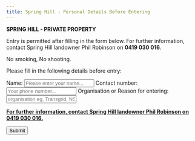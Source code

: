 ```yaml
---
title: Spring Hill - Personal Details Before Entering
---
```

<b>SPRING HILL - PRIVATE PROPERTY</b>

Entry is permitted after filling in the form below.
For further information, contact Spring Hill landowner Phil Robinson on <b>0419 030 016</b>.

No smoking, No shooting.

Please fill in the following details before entry:

<form
  id='bio-form'
  action="https://formspree.io/f/xyyllkad"
  method="POST"
 class="form-group">
  <label for="name">
    Name:
  </label>
    <input type="text" name="name" id="name" class="form-control" required="1" placeholder="Please enter your name..." />
  <label for="phone">
    Contact number:
  </label>
    <input type="text" name="phone" id="phone" class="form-control" required="1" placeholder="Your phone number..." />
  <label for="organisation">
    Organisation or Reason for entering:
  </label>
    <input type="text" name="phone" id="phone" class="form-control" required="1" placeholder="organisation eg. Transgrid, NSWTA, PG, HG or whatever..." />
  <p><b><u>For further information, contact Spring Hill landowner Phil Robinson on 0419 030 016.</u></b></p>
  <button type="submit" class="btn-control btn-primary">Submit</button>
</form>
